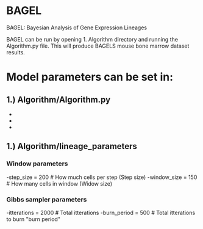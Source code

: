 # BAGEL
BAGEL: Bayesian Analysis of Gene Expression Lineages

BAGEL can be run by opening 1. Algorithm directory and running the Algorithm.py file. This will produce BAGELS mouse bone marrow dataset results.

# Model parameters can be set in:
## 1.) Algorithm/Algorithm.py
-
-
-
## 1.) Algorithm/lineage_parameters
### Window parameters                                   
-step_size = 200  # How much cells per step (Step size) 
-window_size = 150  # How many cells in window  (Widow size)

### Gibbs sampler parameters
-itterations = 2000  # Total itterations
-burn_period = 500  # Total itterations to burn "burn period"

